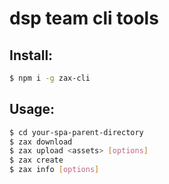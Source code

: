 # dsp team cli tools

## Install:

```bash
$ npm i -g zax-cli
```

## Usage:
```bash
$ cd your-spa-parent-directory
$ zax download
$ zax upload <assets> [options]
$ zax create
$ zax info [options]
```
